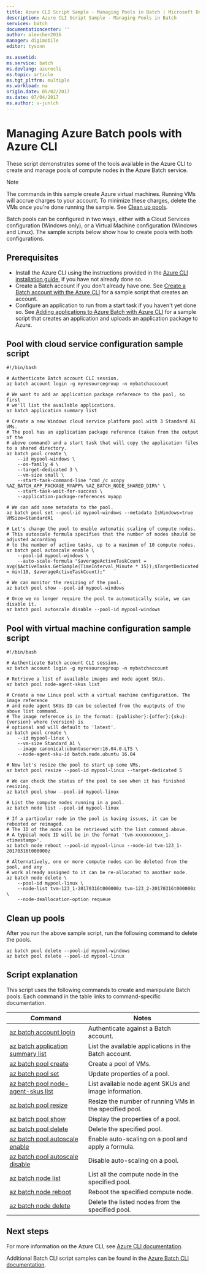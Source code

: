 ```yaml
---
title: Azure CLI Script Sample - Managing Pools in Batch | Microsoft Docs
description: Azure CLI Script Sample - Managing Pools in Batch
services: batch
documentationcenter: ''
author: alexchen2016
manager: digimobile
editor: tysonn

ms.assetid:
ms.service: batch
ms.devlang: azurecli
ms.topic: article
ms.tgt_pltfrm: multiple
ms.workload: na
origin.date: 05/02/2017
ms.date: 07/04/2017
ms.author: v-junlch
---
```


# Managing Azure Batch pools with Azure CLI

These script demonstrates some of the tools available in the Azure CLI to create and
manage pools of compute nodes in the Azure Batch service.

> [!NOTE]
> The commands in this sample create Azure virtual machines. Running VMs will accrue charges to your account. To minimize these charges, delete the VMs once you're done running the sample. See [Clean up pools](#clean-up-pools).

Batch pools can be configured in two ways, either with a Cloud Services configuration (Windows only),
or a Virtual Machine configuration (Windows and Linux). The sample scripts below show how to create pools with both configurations.

## Prerequisites

- Install the Azure CLI using the instructions provided in the [Azure CLI installation guide](/cli/install-azure-cli), if you have not already done so.
- Create a Batch account if you don't already have one. See [Create a Batch account with the Azure CLI](/batch/scripts/batch-cli-sample-create-account/) for a sample script that creates an account.
- Configure an application to run from a start task if you haven't yet done so. See [Adding applications to Azure Batch with Azure CLI](/batch/scripts/batch-cli-sample-add-application/) for a sample script that creates an application and uploads an application package to Azure.

## Pool with cloud service configuration sample script
```azurecli
#!/bin/bash

# Authenticate Batch account CLI session.
az batch account login -g myresourcegroup -n mybatchaccount

# We want to add an application package reference to the pool, so first
# we'll list the available applications.
az batch application summary list

# Create a new Windows cloud service platform pool with 3 Standard A1 VMs.
# The pool has an application package reference (taken from the output of the
# above command) and a start task that will copy the application files to a shared directory.
az batch pool create \
    --id mypool-windows \
    --os-family 4 \
    --target-dedicated 3 \
    --vm-size small \
    --start-task-command-line "cmd /c xcopy %AZ_BATCH_APP_PACKAGE_MYAPP% %AZ_BATCH_NODE_SHARED_DIR%" \
    --start-task-wait-for-success \
    --application-package-references myapp

# We can add some metadata to the pool.
az batch pool set --pool-id mypool-windows --metadata IsWindows=true VMSize=StandardA1

# Let's change the pool to enable automatic scaling of compute nodes.
# This autoscale formula specifies that the number of nodes should be adjusted according
# to the number of active tasks, up to a maximum of 10 compute nodes.
az batch pool autoscale enable \
    --pool-id mypool-windows \
    --auto-scale-formula "$averageActiveTaskCount = avg($ActiveTasks.GetSample(TimeInterval_Minute * 15));$TargetDedicated = min(10, $averageActiveTaskCount);"

# We can monitor the resizing of the pool.
az batch pool show --pool-id mypool-windows

# Once we no longer require the pool to automatically scale, we can disable it.
az batch pool autoscale disable --pool-id mypool-windows
```

## Pool with virtual machine configuration sample script
```azurecli
#!/bin/bash

# Authenticate Batch account CLI session.
az batch account login -g myresourcegroup -n mybatchaccount

# Retrieve a list of available images and node agent SKUs.
az batch pool node-agent-skus list

# Create a new Linux pool with a virtual machine configuration. The image reference 
# and node agent SKUs ID can be selected from the ouptputs of the above list command.
# The image reference is in the format: {publisher}:{offer}:{sku}:{version} where {version} is
# optional and will default to 'latest'.
az batch pool create \
    --id mypool-linux \
    --vm-size Standard_A1 \
    --image canonical:ubuntuserver:16.04.0-LTS \
    --node-agent-sku-id batch.node.ubuntu 16.04

# Now let's resize the pool to start up some VMs.
az batch pool resize --pool-id mypool-linux --target-dedicated 5

# We can check the status of the pool to see when it has finished resizing.
az batch pool show --pool-id mypool-linux

# List the compute nodes running in a pool.
az batch node list --pool-id mypool-linux

# If a particular node in the pool is having issues, it can be rebooted or reimaged.
# The ID of the node can be retrieved with the list command above.
# A typical node ID will be in the format 'tvm-xxxxxxxxxx_1-<timestamp>'.
az batch node reboot --pool-id mypool-linux --node-id tvm-123_1-20170316t000000z

# Alternatively, one or more compute nodes can be deleted from the pool, and any
# work already assigned to it can be re-allocated to another node.
az batch node delete \
    --pool-id mypool-linux \
    --node-list tvm-123_1-20170316t000000z tvm-123_2-20170316t000000z \
    --node-deallocation-option requeue
```

## Clean up pools

After you run the above sample script, run the following command to delete the pools.
```azurecli
az batch pool delete --pool-id mypool-windows
az batch pool delete --pool-id mypool-linux
```

## Script explanation

This script uses the following commands to create and manipulate Batch pools.
Each command in the table links to command-specific documentation.

| Command | Notes |
|---|---|
| [az batch account login](/cli/batch/account#login) | Authenticate against a Batch account.  |
| [az batch application summary list](/cli/batch/application/summary#list) | List the available applications in the Batch account.  |
| [az batch pool create](/cli/batch/pool#create) | Create a pool of VMs.  |
| [az batch pool set](/cli/batch/pool#set) | Update properties of a pool.  |
| [az batch pool node-agent-skus list](/cli/batch/pool/node-agent-skus#list) | List available node agent SKUs and image information.  |
| [az batch pool resize](/cli/batch/pool#resize) | Resize the number of running VMs in the specified pool.  |
| [az batch pool show](/cli/batch/pool#show) | Display the properties of a pool.  |
| [az batch pool delete](/cli/batch/pool#delete) | Delete the specified pool.  |
| [az batch pool autoscale enable](/cli/batch/pool/autoscale#enable) | Enable auto-scaling on a pool and apply a formula.  |
| [az batch pool autoscale disable](/cli/batch/pool/autoscale#disable) | Disable auto-scaling on a pool.  |
| [az batch node list](/cli/batch/node#list) | List all the compute node in the specified pool.  |
| [az batch node reboot](/cli/batch/node#reboot) | Reboot the specified compute node.  |
| [az batch node delete](/cli/batch/node#delete) | Delete the listed nodes from the specified pool.  |

## Next steps

For more information on the Azure CLI, see [Azure CLI documentation](/cli/overview).

Additional Batch CLI script samples can be found in the [Azure Batch CLI documentation](../batch-cli-samples.md).


